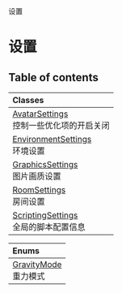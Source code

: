 设置

# 设置 <Badge type="tip" text="Groups" /> <Score text="设置" />

## Table of contents
| Classes |
| :-----|
| [AvatarSettings](../classes/mw.AvatarSettings.md) <br> 控制一些优化项的开启关闭 |
| [EnvironmentSettings](../classes/mw.EnvironmentSettings.md) <br> 环境设置 |
| [GraphicsSettings](../classes/mw.GraphicsSettings.md) <br> 图片画质设置 |
| [RoomSettings](../classes/mw.RoomSettings.md) <br> 房间设置 |
| [ScriptingSettings](../classes/mw.ScriptingSettings.md) <br> 全局的脚本配置信息 |


| Enums |
| :-----|
| [GravityMode](../enums/mw.GravityMode.md) <br> 重力模式 |

